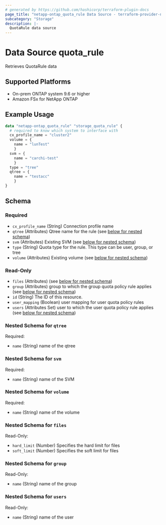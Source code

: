 ```yaml
---
# generated by https://github.com/hashicorp/terraform-plugin-docs
page_title: "netapp-ontap_quota_rule Data Source - terraform-provider-netapp-ontap"
subcategory: "Storage"
description: |-
  QuotaRule data source
---
```


# Data Source quota_rule

Retrieves QuotaRule data

## Supported Platforms

* On-prem ONTAP system 9.6 or higher
* Amazon FSx for NetApp ONTAP

## Example Usage

```terraform
data "netapp-ontap_quota_rule" "storage_quota_rule" {
  # required to know which system to interface with
  cx_profile_name = "cluster2"
  volume = {
    name = "lunTest"
    }
  svm = {
    name = "carchi-test"
    }
  type = "tree"
  qtree = {
    name = "testacc"
    }
}
```

<!-- schema generated by tfplugindocs -->
## Schema

### Required

- `cx_profile_name` (String) Connection profile name
- `qtree` (Attributes) Qtree name for the rule (see [below for nested schema](#nestedatt--qtree))
- `svm` (Attributes) Existing SVM (see [below for nested schema](#nestedatt--svm))
- `type` (String) Quota type for the rule. This type can be user, group, or tree
- `volume` (Attributes) Existing volume (see [below for nested schema](#nestedatt--volume))

### Read-Only

- `files` (Attributes) (see [below for nested schema](#nestedatt--files))
- `group` (Attributes) group to which the group quota policy rule applies (see [below for nested schema](#nestedatt--group))
- `id` (String) The ID of this resource.
- `user_mapping` (Boolean) user mapping for user quota policy rules
- `users` (Attributes Set) user to which the user quota policy rule applies (see [below for nested schema](#nestedatt--users))

<a id="nestedatt--qtree"></a>

### Nested Schema for `qtree`

Required:

- `name` (String) name of the qtree

<a id="nestedatt--svm"></a>

### Nested Schema for `svm`

Required:

- `name` (String) name of the SVM

<a id="nestedatt--volume"></a>

### Nested Schema for `volume`

Required:

- `name` (String) name of the volume

<a id="nestedatt--files"></a>

### Nested Schema for `files`

Read-Only:

- `hard_limit` (Number) Specifies the hard limit for files
- `soft_limit` (Number) Specifies the soft limit for files

<a id="nestedatt--group"></a>

### Nested Schema for `group`

Read-Only:

- `name` (String) name of the group

<a id="nestedatt--users"></a>

### Nested Schema for `users`

Read-Only:

- `name` (String) name of the user
